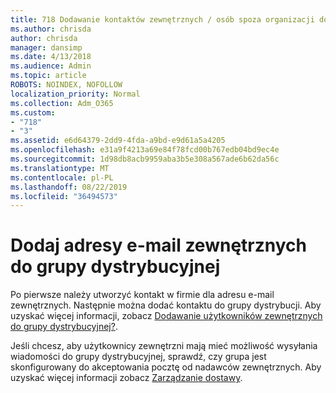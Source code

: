```yaml
---
title: 718 Dodawanie kontaktów zewnętrznych / osób spoza organizacji do listy dystrybucyjnej
ms.author: chrisda
author: chrisda
manager: dansimp
ms.date: 4/13/2018
ms.audience: Admin
ms.topic: article
ROBOTS: NOINDEX, NOFOLLOW
localization_priority: Normal
ms.collection: Adm_O365
ms.custom:
- "718"
- "3"
ms.assetid: e6d64379-2dd9-4fda-a9bd-e9d61a5a4205
ms.openlocfilehash: e31a9f4213a69e84f78fcd00b767edb04bd9ec4e
ms.sourcegitcommit: 1d98db8acb9959aba3b5e308a567ade6b62da56c
ms.translationtype: MT
ms.contentlocale: pl-PL
ms.lasthandoff: 08/22/2019
ms.locfileid: "36494573"
---
```

# <a name="add-external-email-addresses-to-a-distribution-group"></a>Dodaj adresy e-mail zewnętrznych do grupy dystrybucyjnej

Po pierwsze należy utworzyć kontakt w firmie dla adresu e-mail zewnętrznych. Następnie można dodać kontaktu do grupy dystrybucji. Aby uzyskać więcej informacji, zobacz [Dodawanie użytkowników zewnętrznych do grupy dystrybucyjnej?](https://support.office.com/client/caa0f310-0bb7-48e3-8ad2-cb358b53bbba).

Jeśli chcesz, aby użytkownicy zewnętrzni mają mieć możliwość wysyłania wiadomości do grupy dystrybucyjnej, sprawdź, czy grupa jest skonfigurowany do akceptowania pocztę od nadawców zewnętrznych. Aby uzyskać więcej informacji zobacz [Zarządzanie dostawy](https://technet.microsoft.com/library/bb124513.aspx#deliverymanagement).
